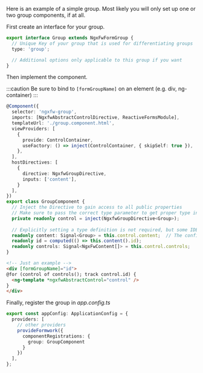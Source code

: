 Here is an example of a simple group. Most likely you will only set up one or two group components, if at all.

First create an interface for your group.

```ts title="group.type.ts"
export interface Group extends NgxFwFormGroup {
  // Unique Key of your group that is used for differentiating groups
  type: 'group';

  // Additional options only applicable to this group if you want
}
```

Then implement the component.

:::caution
Be sure to bind to `[formGroupName]` on an element (e.g. div, ng-container)
:::

```ts title="group.component.ts"  group="group-minimal"
@Component({
  selector: 'ngxfw-group',
  imports: [NgxfwAbstractControlDirective, ReactiveFormsModule],
  templateUrl: './group.component.html',
  viewProviders: [
    {
      provide: ControlContainer,
      useFactory: () => inject(ControlContainer, { skipSelf: true }),
    },
  ],
  hostDirectives: [
    {
      directive: NgxfwGroupDirective,
      inputs: ['content'],
    }
  ],
})
export class GroupComponent {
  // Inject the Directive to gain access to all public properties
  // Make sure to pass the correct type parameter to get proper type information
  private readonly control = inject(NgxfwGroupDirective<Group>);
  
  // Explicitly setting a type definition is not required, but some IDEs work better if they are present
  readonly content: Signal<Group> = this.control.content;  // The configuration object of the group instance
  readonly id = computed(() => this.content().id);
  readonly controls: Signal<NgxFwContent[]> = this.control.controls;
}
```

```html title="group.component.html" group="group-minimal"
<!-- Just an example -->
<div [formGroupName]="id">
@for (control of controls(); track control.id) {
  <ng-template *ngxfwAbstractControl="control" />
}
</div>
```

Finally, register the group in _app.config.ts_

```ts title="app.config.ts"
export const appConfig: ApplicationConfig = {
  providers: [
    // other providers
    provideFormwork({
      componentRegistrations: {
        group: GroupComponent
      }
    })
  ],
};
```
